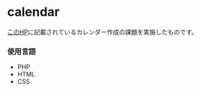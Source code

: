 # calendar
[このHP](https://php-junkie.net/beginner/how_to_study_1/)に記載されているカレンダー作成の課題を実施したものです。

### 使用言語
- PHP
- HTML
- CSS
